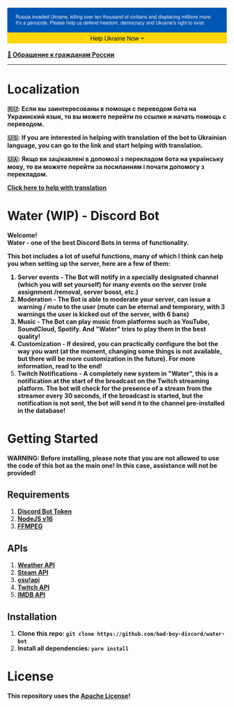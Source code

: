 [![Stand With Ukraine](https://raw.githubusercontent.com/vshymanskyy/StandWithUkraine/main/banner2-direct.svg)](https://help.unicef.org/ukraine-emergency/)

<strong>[📢 Обращение к гражданам России](https://github.com/vshymanskyy/StandWithUkraine/blob/main/docs/ToRussianPeople.md)</strong>

<hr>

# Localization

<strong>
🇷🇺: Если вы заинтересованы в помощи с переводом бота на Украинский язык, то вы можете перейти по ссылке и начать помощь с переводом.

🇺🇸: If you are interested in helping with translation of the bot to Ukrainian language, you can go to the link and start helping with translation.

🇺🇦: Якщо ви зацікавлені в допомозі з перекладом бота на українську мову, то ви можете перейти за посиланням і почати допомогу з перекладом.

[Click here to help with translation](https://crowdin.com/project/water-discord-bot)
</strong>

# Water (WIP) - Discord Bot

<strong>Welcome! <br />
Water - one of the best Discord Bots in terms of functionality.</strong>

<strong>
This bot includes a lot of useful functions, many of which I think can help you when setting up the server, here are a few of them:

1. Server events - The Bot will notify in a specially designated channel (which you will set yourself) for many events on the server (role assignment /removal, server boost, etc.)
2. Moderation - The Bot is able to moderate your server, can issue a warning / mute to the user (mute can be eternal and temporary, with 3 warnings the user is kicked out of the server, with 6 bans)
3. Music - The Bot can play music from platforms such as YouTube, SoundCloud, Spotify. And "Water" tries to play them in the best quality!
4. Customization - If desired, you can practically configure the bot the way you want (at the moment, changing some things is not available, but there will be more customization in the future). For more information, read to the end!
5. Twitch Notifications - A completely new system in "Water", this is a notification at the start of the broadcast on the Twitch streaming platform. The bot will check for the presence of a stream from the streamer every 30 seconds, if the broadcast is started, but the notification is not sent, the bot will send it to the channel pre-installed in the database!
   </strong>

# Getting Started

<strong>WARNING: Before installing, please note that you are not allowed to use the code of this bot as the main one! In this case, assistance will not be provided!</strong>

## Requirements

1. <strong>[Discord Bot Token](https://discord.com/developers/applications)</strong>
2. <strong>[NodeJS v16](https://nodejs.org/)</strong>
3. <strong>[FFMPEG](https://ffmpeg.org/download.html)</strong>

## APIs

1. <strong>[Weather API](https://openweathermap.org/api)</strong>
2. <strong>[Steam API](https://steamcommunity.com/dev/apikey)</strong>
3. <strong>[osu!api](https://osu.ppy.sh/p/api)</strong>
4. <strong>[Twitch API](https://dev.twitch.tv/console)</strong>
5. <strong>[IMDB API](https://imdb-api.com)</strong>

## Installation

1. <strong>Clone this repo: `git clone https://github.com/bad-boy-discord/water-bot`</strong>
2. <strong>Install all dependencies: `yarn install`</strong>

# License

<strong>This repository uses the [Apache License](https://github.com/bad-boy-discord/water-bot/blob/master/LICENSE)!</strong>
